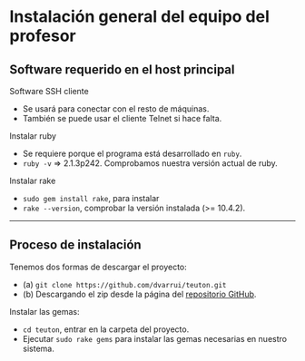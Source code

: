 
# Instalación general del equipo del profesor

## Software requerido en el host principal

Software SSH cliente
* Se usará para conectar con el resto de máquinas.
* También se puede usar el cliente Telnet si hace falta.

Instalar ruby
* Se requiere porque el programa está desarrollado en `ruby`.
* `ruby -v` => 2.1.3p242. Comprobamos nuestra versión actual de ruby.

Instalar rake
* `sudo gem install rake`, para instalar
* `rake --version`, comprobar la versión instalada (>= 10.4.2).

---

## Proceso de instalación

Tenemos dos formas de descargar el proyecto:
* (a) `git clone https://github.com/dvarrui/teuton.git`
* (b) Descargando el zip desde la página del [repositorio GitHub](https://github.com/dvarrui/teuton-game).

Instalar las gemas:
* `cd teuton`, entrar en la carpeta del proyecto.
* Ejecutar `sudo rake gems` para instalar las gemas necesarias en nuestro sistema.
